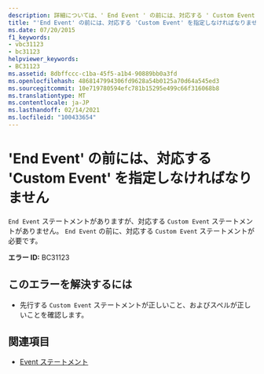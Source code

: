 ```yaml
---
description: 詳細については、' End Event ' の前には、対応する ' Custom Event ' を指定しなければなりません
title: "'End Event' の前には、対応する 'Custom Event' を指定しなければなりません"
ms.date: 07/20/2015
f1_keywords:
- vbc31123
- bc31123
helpviewer_keywords:
- BC31123
ms.assetid: 8dbffccc-c1ba-45f5-a1b4-90889bb0a3fd
ms.openlocfilehash: 4868147994306fd9628a54b0125a70d64a545ed3
ms.sourcegitcommit: 10e719780594efc781b15295e499c66f316068b8
ms.translationtype: MT
ms.contentlocale: ja-JP
ms.lasthandoff: 02/14/2021
ms.locfileid: "100433654"
---
```

# <a name="end-event-must-be-preceded-by-a-matching-custom-event"></a>'End Event' の前には、対応する 'Custom Event' を指定しなければなりません

`End Event` ステートメントがありますが、対応する `Custom Event` ステートメントがありません。 `End Event` の前に、対応する `Custom Event` ステートメントが必要です。  
  
 **エラー ID:** BC31123  
  
## <a name="to-correct-this-error"></a>このエラーを解決するには  
  
- 先行する `Custom Event` ステートメントが正しいこと、およびスペルが正しいことを確認します。  
  
## <a name="see-also"></a>関連項目

- [Event ステートメント](../language-reference/statements/event-statement.md)
